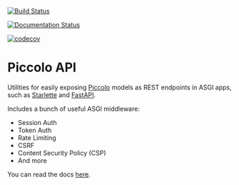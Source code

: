 [![Build Status](https://travis-ci.com/piccolo-orm/piccolo_api.svg?branch=master)](https://travis-ci.com/piccolo-orm/piccolo_api)

[![Documentation Status](https://readthedocs.org/projects/piccolo-api/badge/?version=latest)](https://piccolo-api.readthedocs.io/en/latest/?badge=latest)

[![codecov](https://codecov.io/gh/piccolo-orm/piccolo_api/branch/master/graph/badge.svg?token=JJ5326P7FT)](https://codecov.io/gh/piccolo-orm/piccolo_api)

# Piccolo API

Utilities for easily exposing [Piccolo](https://piccolo-orm.readthedocs.io/en/latest/) models as REST endpoints in ASGI apps, such as [Starlette](https://starlette.io) and [FastAPI](https://fastapi.tiangolo.com/).

Includes a bunch of useful ASGI middleware:

- Session Auth
- Token Auth
- Rate Limiting
- CSRF
- Content Security Policy (CSP)
- And more

You can read the docs [here](https://piccolo-api.readthedocs.io/en/latest/).
